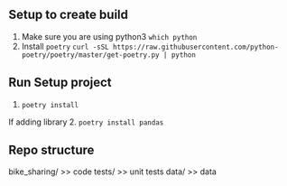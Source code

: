 ## Setup to create build

1. Make sure you are using python3
`which python`
2. Install `poetry`
```curl -sSL https://raw.githubusercontent.com/python-poetry/poetry/master/get-poetry.py | python```
## Run Setup project
1. `poetry install`

If adding library
2. `poetry install pandas`

## Repo structure

bike_sharing/ >> code
tests/ >> unit tests
data/ >> data
